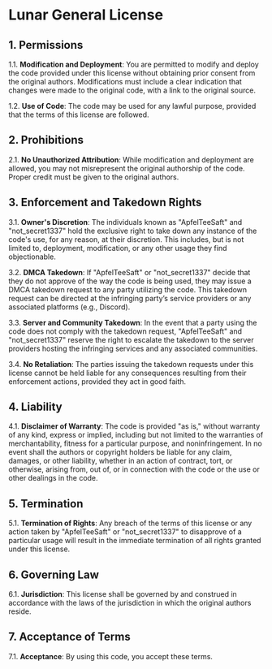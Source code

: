 # Lunar General License

## 1. Permissions

1.1. **Modification and Deployment**: You are permitted to modify and deploy the code provided under this license without obtaining prior consent from the original authors. Modifications must include a clear indication that changes were made to the original code, with a link to the original source.

1.2. **Use of Code**: The code may be used for any lawful purpose, provided that the terms of this license are followed.

## 2. Prohibitions

2.1. **No Unauthorized Attribution**: While modification and deployment are allowed, you may not misrepresent the original authorship of the code. Proper credit must be given to the original authors.

## 3. Enforcement and Takedown Rights

3.1. **Owner's Discretion**: The individuals known as "ApfelTeeSaft" and "not_secret1337" hold the exclusive right to take down any instance of the code's use, for any reason, at their discretion. This includes, but is not limited to, deployment, modification, or any other usage they find objectionable.

3.2. **DMCA Takedown**: If "ApfelTeeSaft" or "not_secret1337" decide that they do not approve of the way the code is being used, they may issue a DMCA takedown request to any party utilizing the code. This takedown request can be directed at the infringing party’s service providers or any associated platforms (e.g., Discord).

3.3. **Server and Community Takedown**: In the event that a party using the code does not comply with the takedown request, "ApfelTeeSaft" and "not_secret1337" reserve the right to escalate the takedown to the server providers hosting the infringing services and any associated communities.

3.4. **No Retaliation**: The parties issuing the takedown requests under this license cannot be held liable for any consequences resulting from their enforcement actions, provided they act in good faith.

## 4. Liability

4.1. **Disclaimer of Warranty**: The code is provided "as is," without warranty of any kind, express or implied, including but not limited to the warranties of merchantability, fitness for a particular purpose, and noninfringement. In no event shall the authors or copyright holders be liable for any claim, damages, or other liability, whether in an action of contract, tort, or otherwise, arising from, out of, or in connection with the code or the use or other dealings in the code.

## 5. Termination

5.1. **Termination of Rights**: Any breach of the terms of this license or any action taken by "ApfelTeeSaft" or "not_secret1337" to disapprove of a particular usage will result in the immediate termination of all rights granted under this license.

## 6. Governing Law

6.1. **Jurisdiction**: This license shall be governed by and construed in accordance with the laws of the jurisdiction in which the original authors reside.

## 7. Acceptance of Terms

7.1. **Acceptance**: By using this code, you accept these terms.
